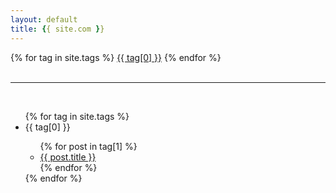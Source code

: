 ```yaml
---
layout: default
title: {{ site.com }}
---
```


<div id='tag_cloud'>
{% for tag in site.tags %}
<a href="#{{ tag[0] }}" title="{{ tag[0] }}" rel="{{ tag[1].size }}">{{ tag[0] }}</a>
{% endfor %}
</div>

<br>
<hr>
<br>

<ul id='tag_list'>
{% for tag in site.tags %}
  <li class='tag_item post-list' id='{{ tag[0] }}'>
    <span class='tag_name'>{{ tag[0] }}</span>
    <span>
      <ul>
      {% for post in tag[1] %}
        <li class='tag_post post-list'><a href="{{ post.url }}" title="{{ post.title }}">{{ post.title }}</a></li>
      {% endfor %}
      </ul>
    </span>
  </li>
{% endfor %}
</ul>
 
<script language="javascript">
$(window).load(function() {
  $.fn.tagcloud.defaults = {
      size: {start: 0.9, end: 2, unit: 'em'},
        color: {start: '#e77471', end: '#f62817'}
  };
  
  $(function () {
      $('#tag_cloud a').tagcloud();
  });
});
</script>
